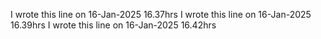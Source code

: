 I wrote this line on 16-Jan-2025 16.37hrs
I wrote this line on 16-Jan-2025 16.39hrs
I wrote this line on 16-Jan-2025 16.42hrs
